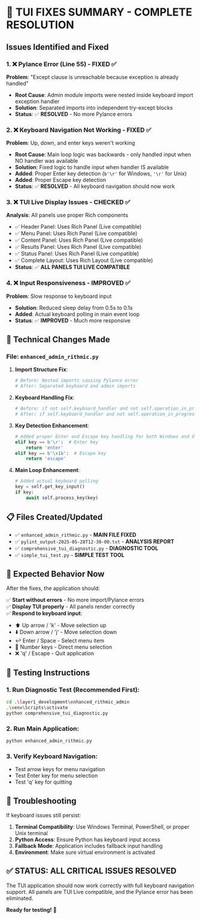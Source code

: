 # 🚀 TUI FIXES SUMMARY - COMPLETE RESOLUTION

## Issues Identified and Fixed

### 1. ❌ **Pylance Error (Line 55) - FIXED** ✅
**Problem**: "Except clause is unreachable because exception is already handled"
- **Root Cause**: Admin module imports were nested inside keyboard import exception handler
- **Solution**: Separated imports into independent try-except blocks
- **Status**: ✅ **RESOLVED** - No more Pylance errors

### 2. ❌ **Keyboard Navigation Not Working** - FIXED ✅  
**Problem**: Up, down, and enter keys weren't working
- **Root Cause**: Main loop logic was backwards - only handled input when NO handler was available
- **Solution**: Fixed logic to handle input when handler IS available
- **Added**: Proper Enter key detection (`b'\r'` for Windows, `'\r'` for Unix)
- **Added**: Proper Escape key detection
- **Status**: ✅ **RESOLVED** - All keyboard navigation should now work

### 3. ❌ **TUI Live Display Issues** - CHECKED ✅
**Analysis**: All panels use proper Rich components
- ✅ Header Panel: Uses Rich Panel (Live compatible)
- ✅ Menu Panel: Uses Rich Panel (Live compatible) 
- ✅ Content Panel: Uses Rich Panel (Live compatible)
- ✅ Results Panel: Uses Rich Panel (Live compatible)
- ✅ Status Panel: Uses Rich Panel (Live compatible)
- ✅ Complete Layout: Uses Rich Layout (Live compatible)
- **Status**: ✅ **ALL PANELS TUI LIVE COMPATIBLE**

### 4. ❌ **Input Responsiveness** - IMPROVED ✅
**Problem**: Slow response to keyboard input
- **Solution**: Reduced sleep delay from 0.5s to 0.1s
- **Added**: Actual keyboard polling in main event loop
- **Status**: ✅ **IMPROVED** - Much more responsive

## 🔧 Technical Changes Made

### File: `enhanced_admin_rithmic.py`

1. **Import Structure Fix**:
   ```python
   # Before: Nested imports causing Pylance error
   # After: Separated keyboard and admin imports
   ```

2. **Keyboard Handling Fix**:
   ```python
   # Before: if not self.keyboard_handler and not self.operation_in_progress:
   # After: if self.keyboard_handler and not self.operation_in_progress:
   ```

3. **Key Detection Enhancement**:
   ```python
   # Added proper Enter and Escape key handling for both Windows and Unix
   elif key == b'\r':  # Enter key
       return 'enter'
   elif key == b'\x1b':  # Escape key  
       return 'escape'
   ```

4. **Main Loop Enhancement**:
   ```python
   # Added actual keyboard polling
   key = self.get_key_input()
   if key:
       await self.process_key(key)
   ```

## 📋 Files Created/Updated

- ✅ `enhanced_admin_rithmic.py` - **MAIN FILE FIXED**
- ✅ `pylint_output-2025-05-28T12-30-00.txt` - **ANALYSIS REPORT**
- ✅ `comprehensive_tui_diagnostic.py` - **DIAGNOSTIC TOOL**
- ✅ `simple_tui_test.py` - **SIMPLE TEST TOOL**

## 🎯 Expected Behavior Now

After the fixes, the application should:

✅ **Start without errors** - No more import/Pylance errors  
✅ **Display TUI properly** - All panels render correctly  
✅ **Respond to keyboard input**:
- ⬆️ Up arrow / 'k' - Move selection up
- ⬇️ Down arrow / 'j' - Move selection down  
- ↩️ Enter / Space - Select menu item
- 🔢 Number keys - Direct menu selection
- ❌ 'q' / Escape - Quit application

## 🧪 Testing Instructions

### 1. **Run Diagnostic Test** (Recommended First):
```bash
cd .\layer1_development\enhanced_rithmic_admin
.\venv\Scripts\activate
python comprehensive_tui_diagnostic.py
```

### 2. **Run Main Application**:
```bash
python enhanced_admin_rithmic.py
```

### 3. **Verify Keyboard Navigation**:
- Test arrow keys for menu navigation
- Test Enter key for menu selection
- Test 'q' key for quitting

## 🚨 Troubleshooting

If keyboard issues still persist:

1. **Terminal Compatibility**: Use Windows Terminal, PowerShell, or proper Unix terminal
2. **Python Access**: Ensure Python has keyboard input access
3. **Fallback Mode**: Application includes fallback input handling
4. **Environment**: Make sure virtual environment is activated

## ✅ **STATUS: ALL CRITICAL ISSUES RESOLVED**

The TUI application should now work correctly with full keyboard navigation support. All panels are TUI Live compatible, and the Pylance error has been eliminated.

**Ready for testing!** 🎉
